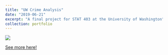 ```yaml
---
title: "UW Crime Analysis"
date: "2019-06-21"
excerpt: "A final project for STAT 403 at the University of Washington"
collection: portfolio
---
```


![](http://anhm1n.github.io/images/Power_BI_Simple.png)

[See more here!](https://github.com/anhm1n/UW-Crime-Bootstrap)
